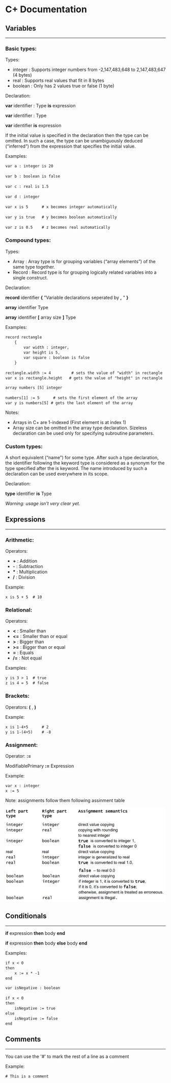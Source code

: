 # C+ Documentation
## Variables
***
### Basic types:
Types:
- integer : Supports integer numbers from -2,147,483,648 to 2,147,483,647 (4 bytes)
- real : Supports real values that fit in 8 bytes
- boolean : Only has 2 values true or false (1 byte)

Declaration:

__var__ identifier : Type __is__ expression

__var__ identifier : Type

__var__ identifier __is__ expression

If the initial value is specified in the declaration then the type can be omitted. In such a
case, the type can be unambiguously deduced (“inferred”) from the expression that
specifies the initial value.

Examples:

```
var a : integer is 20

var b : boolean is false

var c : real is 1.5

var d : integer

var x is 5      # x becomes integer automatically

var y is true   # y becomes boolean automatically

var z is 0.5    # z becomes real automatically
```

### Compound types:
Types:
- Array : Array type is for grouping variables (“array elements”) of the same type together.
- Record : Record type is for grouping logically related variables into a single construct.

Declaration:

__record__ identifier __{__ "Variable declarations seperated by __,__ " __}__

__array__ identifier Type

__array__ identifier __[__ array size __]__ Type


Examples:

``` 
record rectangle 
    {
        var width : integer, 
        var height is 5,
        var square : boolean is false
    }

rectangle.width := 4         # sets the value of "width" in rectangle
var x is rectangle.height   # gets the value of "height" in rectangle
```
```
array numbers [5] integer

numbers[1] := 5      # sets the first element of the array
var y is numbers[5] # gets the last element of the array
```
Notes:
- Arrays in C+ are 1-indexed (First element is at index 1)
- Array size can be omitted in the array type declaration. Sizeless declaration can be
used only for specifying subroutine parameters.

### Custom types:
A short equivalent (“name”) for some type. After such a type
declaration, the identifier following the keyword type is considered as a synonym for the type specified after the is keyword. The name introduced by such a declaration can be used everywhere in its scope.

Declaration:

__type__ identifier __is__ Type

*Warning: usage isn't very clear yet.*

## Expressions
***
### Arithmetic:
Operators:
- __+__ : Addition
- __-__ : Subtraction
- __*__ : Multiplication
- __/__ : Division

Example:
```
x is 5 + 5  # 10
```
### Relational:
Operators: 
- __<__ : Smaller than
- __<=__ : Smaller than or equal
- __>__ : Bigger than
- __>=__ : Bigger than or equal 
- __=__ : Equals
- __/=__ : Not equal

Examples:
```
y is 3 > 1  # true
z is 4 = 5  # false
```
### Brackets:
Operators: __(__ , __)__

Example:
```
x is 1-4+5      # 2
y is 1-(4+5)    # -8
```

### Assignment:
Operator: __:=__

ModifiablePrimary __:=__ Expression

Example:
```
var x : integer
x := 5
```

Note: assignments follow them following assinment table

![Assingment table!](Assignment_table.png "Assingment table")

## Conditionals
***
__if__ expression __then__ body  __end__

__if__ expression __then__ body  __else__ body __end__

Examples:
```
if x < 0
then 
    x := x * -1
end
```
```
var isNegative : boolean

if x < 0
then
    isNegative := true
else
    isNegative := false
end
```

## Comments
***
You can use the '#' to mark the rest of a line as a comment

Example:
```
# This is a comment
```


